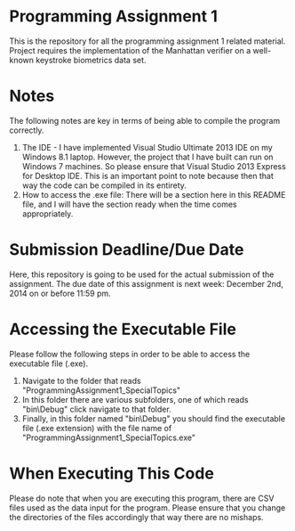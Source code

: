 Programming Assignment 1
===============================================
This is the repository for all the programming assignment 1 related material.
Project requires the implementation of the Manhattan verifier on a well-known keystroke biometrics data set.  

Notes
===============================================
The following notes are key in terms of being able to compile the program correctly.

1.  The IDE - I have implemented Visual Studio Ultimate 2013 IDE on my Windows 8.1 laptop.  However, the project that I have built can run on Windows 7 machines.  So please ensure that Visual Studio 2013 Express for Desktop IDE.  This is an important point to note because then that way the code can be compiled in its entirety. 
2.  How to access the .exe file:  There will be a section here in this README file, and I will have the section ready when the time comes appropriately. 

Submission Deadline/Due Date
===============================================
Here, this repository is going to be used for the actual submission of the assignment.  The due date of this assignment is next week: December 2nd, 2014 on or before 11:59 pm.  

Accessing the Executable File
===============================================
Please follow the following steps in order to be able to access the executable file (.exe).


1. Navigate to the folder that reads "ProgrammingAssignment1_SpecialTopics"
2. In this folder there are various subfolders, one of which reads "bin\Debug" click navigate to that folder. 
3. Finally, in this folder named "bin\Debug" you should find the executable file (.exe extension) with the file name of "ProgrammingAssignment1_SpecialTopics.exe"

When Executing This Code
================================================
Please do note that when you are executing this program, there are CSV files used as the data input for the program.  Please ensure that you change the directories of the files accordingly that way there are no mishaps.  
